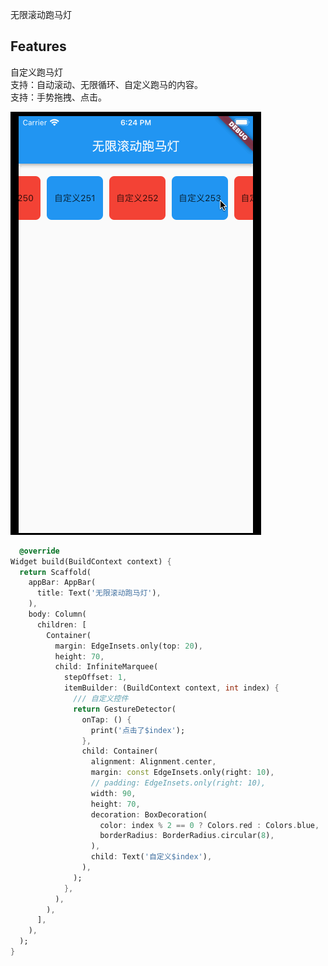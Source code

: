 <!--
This README describes the package. If you publish this package to pub.dev,
this README's contents appear on the landing page for your package.

For information about how to write a good package README, see the guide for
[writing package pages](https://dart.dev/guides/libraries/writing-package-pages).

For general information about developing packages, see the Dart guide for
[creating packages](https://dart.dev/guides/libraries/create-library-packages)
and the Flutter guide for
[developing packages and plugins](https://flutter.dev/developing-packages).
-->

无限滚动跑马灯

## Features

自定义跑马灯 </br>
支持：自动滚动、无限循环、自定义跑马的内容。 </br>
支持：手势拖拽、点击。 </br>

![image](https://github.com/LcongGitHub/infinite_marquee/blob/main/infinite_marquee/test.gif)

```dart
  @override
Widget build(BuildContext context) {
  return Scaffold(
    appBar: AppBar(
      title: Text('无限滚动跑马灯'),
    ),
    body: Column(
      children: [
        Container(
          margin: EdgeInsets.only(top: 20),
          height: 70,
          child: InfiniteMarquee(
            stepOffset: 1,
            itemBuilder: (BuildContext context, int index) {
              /// 自定义控件
              return GestureDetector(
                onTap: () {
                  print('点击了$index');
                },
                child: Container(
                  alignment: Alignment.center,
                  margin: const EdgeInsets.only(right: 10),
                  // padding: EdgeInsets.only(right: 10),
                  width: 90,
                  height: 70,
                  decoration: BoxDecoration(
                    color: index % 2 == 0 ? Colors.red : Colors.blue,
                    borderRadius: BorderRadius.circular(8),
                  ),
                  child: Text('自定义$index'),
                ),
              );
            },
          ),
        ),
      ],
    ),
  );
}

```







